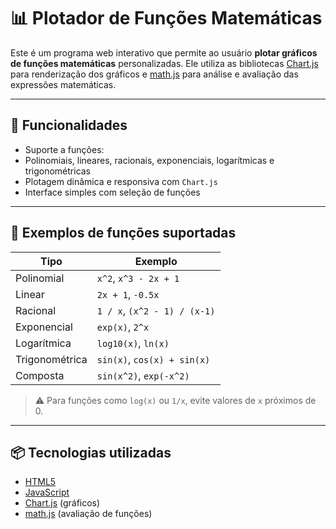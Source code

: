 # 📊 Plotador de Funções Matemáticas

Este é um programa web interativo que permite ao usuário **plotar gráficos de funções matemáticas** personalizadas. Ele utiliza as bibliotecas [Chart.js](https://www.chartjs.org/) para renderização dos gráficos e [math.js](https://mathjs.org/) para análise e avaliação das expressões matemáticas.

---

## 🚀 Funcionalidades

- Suporte a funções:
- Polinomiais, lineares, racionais, exponenciais, logarítmicas e trigonométricas
- Plotagem dinâmica e responsiva com `Chart.js`
- Interface simples com seleção de funções
---
## 🧮 Exemplos de funções suportadas

| Tipo           | Exemplo                      |
|----------------|------------------------------|
| Polinomial     | `x^2`, `x^3 - 2x + 1`        |
| Linear         | `2x + 1`, `-0.5x`            |
| Racional       | `1 / x`, `(x^2 - 1) / (x-1)` |
| Exponencial    | `exp(x)`, `2^x`              |
| Logarítmica    | `log10(x)`, `ln(x)`          |
| Trigonométrica | `sin(x)`, `cos(x) + sin(x)`  |
| Composta       | `sin(x^2)`, `exp(-x^2)`      |
> ⚠️ Para funções como `log(x)` ou `1/x`, evite valores de `x` próximos de 0.

---
## 📦 Tecnologias utilizadas

- [HTML5](https://developer.mozilla.org/pt-BR/docs/Web/HTML)
- [JavaScript](https://developer.mozilla.org/pt-BR/docs/Web/JavaScript)
- [Chart.js](https://www.chartjs.org/) (gráficos)
- [math.js](https://mathjs.org/) (avaliação de funções)
